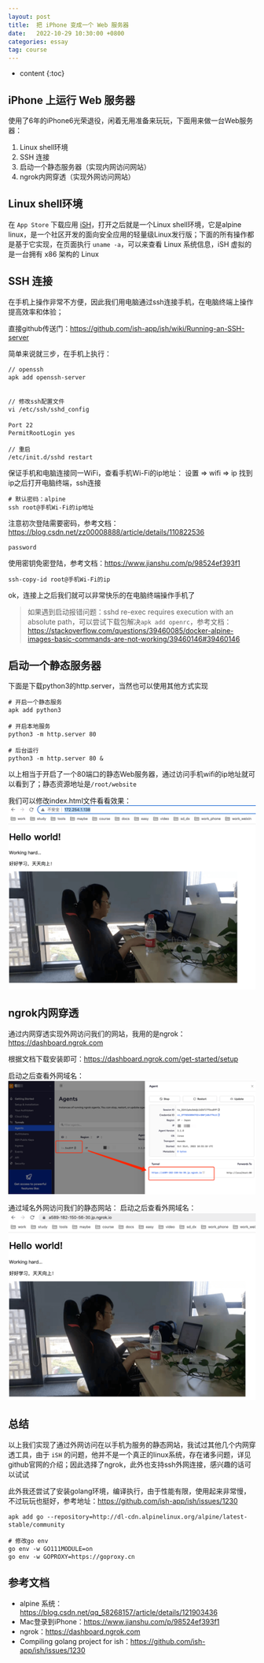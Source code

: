 ```yaml
---
layout: post
title:  把 iPhone 变成一个 Web 服务器
date:   2022-10-29 10:30:00 +0800
categories: essay
tag: course
---
```


* content
{:toc}

## iPhone 上运行 Web 服务器
使用了6年的iPhone6光荣退役，闲着无用准备来玩玩，下面用来做一台Web服务器：
1. Linux shell环境
2. SSH 连接
2. 启动一个静态服务器（实现内网访问网站）
3. ngrok内网穿透（实现外网访问网站）

## Linux shell环境
在 `App Store` 下载应用 [iSH](https://github.com/ish-app)，打开之后就是一个Linux shell环境，它是alpine linux，是一个社区开发的面向安全应用的轻量级Linux发行版；下面的所有操作都是基于它实现，在页面执行 `uname -a`，可以来查看 Linux 系统信息，iSH 虚拟的是一台拥有 x86 架构的 Linux

## SSH 连接

在手机上操作非常不方便，因此我们用电脑通过ssh连接手机，在电脑终端上操作提高效率和体验；

直接github传送门：https://github.com/ish-app/ish/wiki/Running-an-SSH-server

简单来说就三步，在手机上执行：
```
// openssh
apk add openssh-server


// 修改ssh配置文件
vi /etc/ssh/sshd_config

Port 22
PermitRootLogin yes

// 重启
/etc/init.d/sshd restart
```

保证手机和电脑连接同一WiFi，查看手机Wi-Fi的ip地址：
设置 => wifi => ip
找到ip之后打开电脑终端，ssh连接

```
# 默认密码：alpine
ssh root@手机Wi-Fi的ip地址
```

注意初次登陆需要密码，参考文档：https://blog.csdn.net/zz00008888/article/details/110822536
```
password
```

使用密钥免密登陆，参考文档：https://www.jianshu.com/p/98524ef393f1
```
ssh-copy-id root@手机Wi-Fi的ip
```

ok，连接上之后我们就可以非常快乐的在电脑终端操作手机了

> 如果遇到启动报错问题：sshd re-exec requires execution with an absolute path，可以尝试下载包解决`apk add openrc`，参考文档：https://stackoverflow.com/questions/39460085/docker-alpine-images-basic-commands-are-not-working/39460146#39460146

## 启动一个静态服务器
下面是下载python3的http.server，当然也可以使用其他方式实现

```
# 开启一个静态服务
apk add python3 

# 开启本地服务
python3 -m http.server 80

# 后台运行
python3 -m http.server 80 &
```

以上相当于开启了一个80端口的静态Web服务器，通过访问手机wifi的ip地址就可以看到了；静态资源地址是`/root/website`

我们可以修改index.html文件看看效果：
<img src="../styles/images/2022-10-31/static.png" alt="静态网站" />

## ngrok内网穿透
通过内网穿透实现外网访问我们的网站，我用的是ngrok：https://dashboard.ngrok.com

根据文档下载安装即可：https://dashboard.ngrok.com/get-started/setup

启动之后查看外网域名：
<img src="../styles/images/2022-10-31/ngrok.png" alt="域名" />

通过域名外网访问我们的静态网站：
启动之后查看外网域名：
<img src="../styles/images/2022-10-31/external.png" alt="外网访问" />

## 总结
以上我们实现了通过外网访问在以手机为服务的静态网站，我试过其他几个内网穿透工具，由于 `iSH` 的问题，他并不是一个真正的linux系统，存在诸多问题，详见github官网的介绍；因此选择了ngrok，此外也支持ssh外网连接，感兴趣的话可以试试

此外我还尝试了安装golang环境，编译执行，由于性能有限，使用起来非常慢，不过玩玩也挺好，参考地址：https://github.com/ish-app/ish/issues/1230

```
apk add go --repository=http://dl-cdn.alpinelinux.org/alpine/latest-stable/community

# 修改go env
go env -w GO111MODULE=on
go env -w GOPROXY=https://goproxy.cn
```

## 参考文档
- alpine 系统：https://blog.csdn.net/qq_58268157/article/details/121903436
- Mac登录到iPhone：https://www.jianshu.com/p/98524ef393f1
- ngrok：https://dashboard.ngrok.com
- Compiling golang project for ish：https://github.com/ish-app/ish/issues/1230

